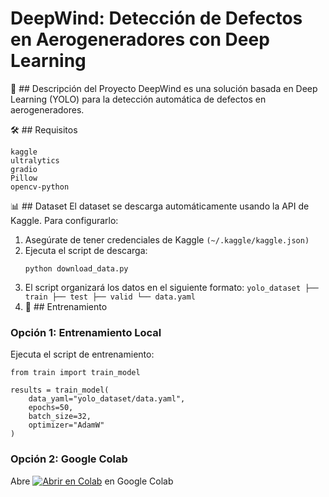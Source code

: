 # **DeepWind: Detección de Defectos en Aerogeneradores con Deep Learning**

🎯 ## Descripción del Proyecto
DeepWind es una solución basada en Deep Learning (YOLO) para la detección automática de defectos en aerogeneradores.

🛠️ ## Requisitos
```
kaggle
ultralytics
gradio
Pillow
opencv-python
```

📊 ## Dataset
El dataset se descarga automáticamente usando la API de Kaggle. Para configurarlo:

1. Asegúrate de tener credenciales de Kaggle `(~/.kaggle/kaggle.json)`
2. Ejecuta el script de descarga:
   ```
   python download_data.py
   ```
3. El script organizará los datos en el siguiente formato:
   `
   yolo_dataset
  ├── train
  ├── test
  ├── valid
  └── data.yaml
   `
4. 🚀 ## Entrenamiento
### **Opción 1: Entrenamiento Local**
Ejecuta el script de entrenamiento:
```
from train import train_model

results = train_model(
    data_yaml="yolo_dataset/data.yaml",
    epochs=50,
    batch_size=32,
    optimizer="AdamW"
)
```

### **Opción 2: Google Colab**
Abre [![Abrir en Colab](https://colab.research.google.com/assets/colab-badge.svg)](https://github.com/ErikSarriegui/DeepWind/blob/main/deepwind_colab_training.ipynb)
 en Google Colab

